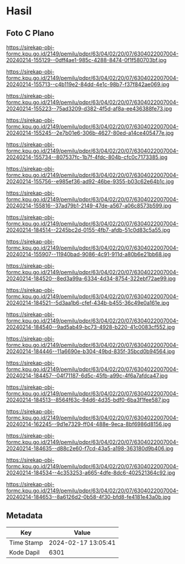 # Hasil

## Foto C Plano

https://sirekap-obj-formc.kpu.go.id/2149/pemilu/pdpr/63/04/02/20/07/6304022007004-20240214-155129--0dff4ae1-985c-4288-8474-0f1f580703bf.jpg

https://sirekap-obj-formc.kpu.go.id/2149/pemilu/pdpr/63/04/02/20/07/6304022007004-20240214-155713--c4b119e2-84dd-4e1c-98b7-f37f842ae069.jpg

https://sirekap-obj-formc.kpu.go.id/2149/pemilu/pdpr/63/04/02/20/07/6304022007004-20240214-155223--75ad3209-d382-4f5d-af8a-ee436388fe73.jpg

https://sirekap-obj-formc.kpu.go.id/2149/pemilu/pdpr/63/04/02/20/07/6304022007004-20240214-155245--2e7b01e6-306b-4627-80ed-a14ce405477e.jpg

https://sirekap-obj-formc.kpu.go.id/2149/pemilu/pdpr/63/04/02/20/07/6304022007004-20240214-155734--807537fc-1b7f-4fdc-804b-cfc0c7173385.jpg

https://sirekap-obj-formc.kpu.go.id/2149/pemilu/pdpr/63/04/02/20/07/6304022007004-20240214-155756--e985ef36-ad92-46be-9355-b03c62e64b1c.jpg

https://sirekap-obj-formc.kpu.go.id/2149/pemilu/pdpr/63/04/02/20/07/6304022007004-20240214-155816--37ad79b1-2149-47de-a567-a06c8573b599.jpg

https://sirekap-obj-formc.kpu.go.id/2149/pemilu/pdpr/63/04/02/20/07/6304022007004-20240214-184514--2245bc2d-0155-4fb7-afdb-51c0d83c5a55.jpg

https://sirekap-obj-formc.kpu.go.id/2149/pemilu/pdpr/63/04/02/20/07/6304022007004-20240214-155907--11940bad-9086-4c91-911d-a80b6e21bb68.jpg

https://sirekap-obj-formc.kpu.go.id/2149/pemilu/pdpr/63/04/02/20/07/6304022007004-20240214-184520--8ed3a99a-6334-4d34-8754-322ebf72ae99.jpg

https://sirekap-obj-formc.kpu.go.id/2149/pemilu/pdpr/63/04/02/20/07/6304022007004-20240214-184521--5d3aa1b6-cfef-434b-b455-36c49e0a161e.jpg

https://sirekap-obj-formc.kpu.go.id/2149/pemilu/pdpr/63/04/02/20/07/6304022007004-20240214-184540--9ad5ab49-bc73-4928-b220-41c0083cf552.jpg

https://sirekap-obj-formc.kpu.go.id/2149/pemilu/pdpr/63/04/02/20/07/6304022007004-20240214-184446--11a6690e-b304-49bd-835f-35bcd0b94564.jpg

https://sirekap-obj-formc.kpu.go.id/2149/pemilu/pdpr/63/04/02/20/07/6304022007004-20240214-184457--04f71187-6d5c-45fb-a99c-4f6a7afdca47.jpg

https://sirekap-obj-formc.kpu.go.id/2149/pemilu/pdpr/63/04/02/20/07/6304022007004-20240214-184513--8564f63c-94d6-4d35-bdf0-6ba3f1fee587.jpg

https://sirekap-obj-formc.kpu.go.id/2149/pemilu/pdpr/63/04/02/20/07/6304022007004-20240214-162245--9d1e7329-ff04-488e-9eca-8bf6986d8156.jpg

https://sirekap-obj-formc.kpu.go.id/2149/pemilu/pdpr/63/04/02/20/07/6304022007004-20240214-184635--d88c2e60-f7cd-43a5-a198-363180d9b406.jpg

https://sirekap-obj-formc.kpu.go.id/2149/pemilu/pdpr/63/04/02/20/07/6304022007004-20240214-184534--4c353253-a665-4dfe-8dc6-402521364c92.jpg

https://sirekap-obj-formc.kpu.go.id/2149/pemilu/pdpr/63/04/02/20/07/6304022007004-20240214-184653--8a6126d2-0b58-4f30-bfd8-fe4181e43a0b.jpg


## Metadata

| Key        | Value               |
| ---------- | ------------------- |
| Time Stamp | 2024-02-17 13:05:41 |
| Kode Dapil | 6301                |



